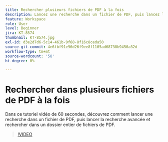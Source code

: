 ```yaml
---
title: Rechercher plusieurs fichiers de PDF à la fois
description: Lancez une recherche dans un fichier de PDF, puis lancez la recherche avancée et recherchez dans un dossier entier de fichiers de PDF
feature: Workspace
role: User
level: Beginner
jira: KT-8574
thumbnail: KT-8574.jpg
exl-id: d3e2d7d6-5c14-461b-9f68-8f16c8ceda50
source-git-commit: 4e6fbf91e96d26f9ee8f1105ad68738b9450a32d
workflow-type: tm+mt
source-wordcount: '58'
ht-degree: 0%

---
```


# Rechercher dans plusieurs fichiers de PDF à la fois

Dans ce tutoriel vidéo de 60 secondes, découvrez comment lancer une recherche dans un fichier de PDF, puis lancer la recherche avancée et rechercher dans un dossier entier de fichiers de PDF.

>[!VIDEO](https://video.tv.adobe.com/v/3409470?quality=12&learn=on&hidetitle=true&captions=fre_fr)
